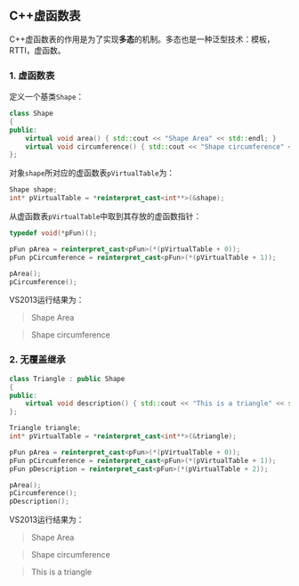 ## C++虚函数表
C++虚函数表的作用是为了实现**多态**的机制。多态也是一种泛型技术：模板，RTTI，虚函数。
### 1. 虚函数表
定义一个基类`Shape`：
```C++
class Shape
{
public:
	virtual void area() { std::cout << "Shape Area" << std::endl; }
	virtual void circumference() { std::cout << "Shape circumference" << std::endl; }
};
```
对象`shape`所对应的虚函数表`pVirtualTable`为：
```C++
Shape shape;
int* pVirtualTable = *reinterpret_cast<int**>(&shape);
```
从虚函数表`pVirtualTable`中取到其存放的虚函数指针：
```C++
typedef void(*pFun)();

pFun pArea = reinterpret_cast<pFun>(*(pVirtualTable + 0));
pFun pCircumference = reinterpret_cast<pFun>(*(pVirtualTable + 1));

pArea();
pCircumference();
```
VS2013运行结果为：
> Shape Area

> Shape circumference

### 2. 无覆盖继承
```C++
class Triangle : public Shape
{
public:
	virtual void description() { std::cout << "This is a triangle" << std::endl; }
};
```
```C++
Triangle triangle;
int* pVirtualTable = *reinterpret_cast<int**>(&triangle);

pFun pArea = reinterpret_cast<pFun>(*(pVirtualTable + 0));
pFun pCircumference = reinterpret_cast<pFun>(*(pVirtualTable + 1));
pFun pDescription = reinterpret_cast<pFun>(*(pVirtualTable + 2));

pArea();
pCircumference();
pDescription();
```

VS2013运行结果为：
> Shape Area

> Shape circumference

> This is a triangle
